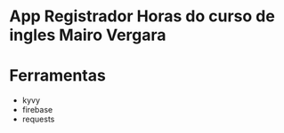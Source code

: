 # App Registrador Horas do curso de ingles Mairo Vergara

# Ferramentas
- kyvy
- firebase
- requests

